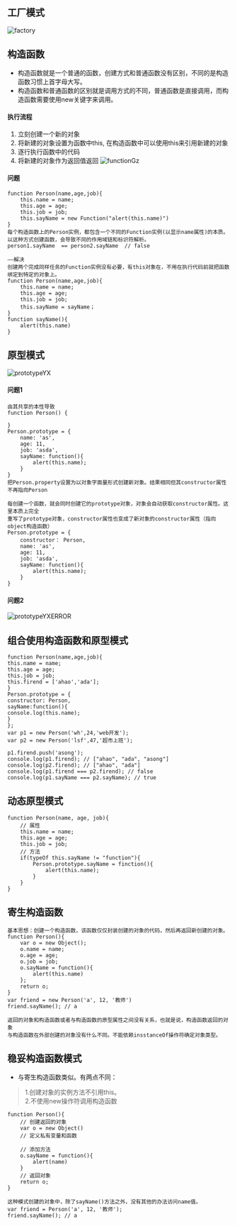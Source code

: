 ## 工厂模式
![factory](../../.vuepress/public/factory.webp)

## 构造函数
- 构造函数就是一个普通的函数，创建方式和普通函数没有区别，不同的是构造函数习惯上首字母大写。
- 构造函数和普通函数的区别就是调用方式的不同，普通函数是直接调用，而构造函数需要使用new关键字来调用。
#### 执行流程
1. 立刻创建一个新的对象
2. 将新建的对象设置为函数中this, 在构造函数中可以使用this来引用新建的对象
3. 逐行执行函数中的代码
4. 将新建的对象作为返回值返回
![functionGz](../../.vuepress/public/functionGz.webp)
#### **问题**
```
function Person(name,age,job){
    this.name = name;
    this.age = age;
    this.job = job;
    this.sayName = new Function("alert(this.name)")
}
每个构造函数上的Person实例，都包含一个不同的Function实例(以显示name属性)的本质。
以这种方式创建函数，会导致不同的作用域链和标识符解析。
person1.sayName  == person2.sayName  // false

——解决
创建两个完成同样任务的Function实例没有必要，有this对象在，不用在执行代码前就把函数绑定到特定的对象上。
function Person(name,age,job){
    this.name = name;
    this.age = age;
    this.job = job;
    this.sayName = sayName；
}
function sayName(){
    alert(this.name)
}
```

## 原型模式
![prototypeYX](../../.vuepress/public/prototypeYX.webp)
#### 问题1
```
由其共享的本性导致
function Person() {

}
Person.prototype = {
    name: 'as',
    age: 11,
    job: 'asda',
    sayName: function(){
        alert(this.name);
    }
}
把Person.property设置为以对象字面量形式创建新对象。结果相同但其constructor属性不再指向Person

每创建一个函数，就会同时创建它的prototype对象，对象会自动获取constructor属性。这里本质上完全
重写了prototype对象，constructor属性也变成了新对象的constructor属性（指向object构造函数）
Person.prototype = {
    constructor： Person,
    name: 'as',
    age: 11,
    job: 'asda',
    sayName: function(){
        alert(this.name);
    }
}

```
#### 问题2
![prototypeYXERROR](../../.vuepress/public/prototypeYXERROR.webp)



## 组合使用构造函数和原型模式
```
function Person(name,age,job){
this.name = name;
this.age = age;
this.job = job;
this.firend = ['ahao','ada'];
}
Person.prototype = {
constructor: Person,
sayName:function(){
console.log(this.name);
}
};
var p1 = new Person('wh',24,'web开发');
var p2 = new Person('lsf',47,'超市上班');

p1.firend.push('asong');
console.log(p1.firend); // ["ahao", "ada", "asong"]
console.log(p2.firend); // ["ahao", "ada"]
console.log(p1.firend === p2.firend); // false
console.log(p1.sayName === p2.sayName); // true
```

## 动态原型模式
```
function Person(name, age, job){
    // 属性
    this.name = name;
    this.age = age;
    this.job = job;
    // 方法
    if(typeOf this.sayName != "function"){
        Person.prototype.sayName = finction(){
            alert(this.name);
        }
    }
}
```

## 寄生构造函数
```
基本思想：创建一个构造函数，该函数仅仅封装创建的对象的代码，然后再返回新创建的对象。
function Person(){
    var o = new Object();
    o.name = name;
    o.age = age;
    o.job = job;
    o.sayName = function(){
        alert(this.name)
    };
    return o;
}
var friend = new Person('a', 12, '教师')
friend.sayName(); // a

返回的对象和构造函数或者与构造函数的原型属性之间没有关系，也就是说，构造函数返回的对象
与构造函数在外部创建的对象没有什么不同。不能依赖insstanceOf操作符确定对象类型。
```

## 稳妥构造函数模式
- 与寄生构造函数类似。有两点不同： 
>1.创建对象的实例方法不引用this。  
>2.不使用new操作符调用构造函数
```
function Person(){
    // 创建返回的对象
    var o = new Object()
    // 定义私有变量和函数

    // 添加方法
    o.sayName = function(){
        alert(name)
    }
    // 返回对象
    return o;
}

这种模式创建的对象中，除了sayName()方法之外，没有其他的办法访问name值。
var friend = Person('a', 12, '教师');
friend.sayName(); // a
```